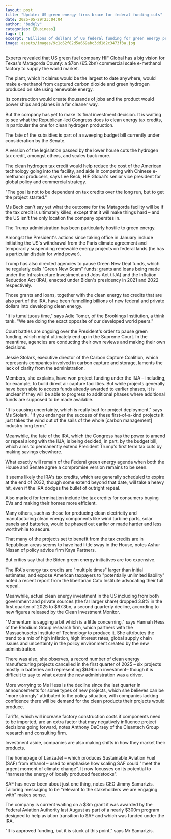 ```yaml
---
layout: post
title: "Update: US green energy firms brace for federal funding cuts"
date: 2025-05-29T23:04:04
author: "badely"
categories: [Business]
tags: []
excerpt: "Billions of dollars of US federal funding for green energy projects hangs in the balance."
image: assets/images/9c1c62f82d5a669abc3dd1d2c3473f3a.jpg
---
```


Experts revealed that US green fuel company HIF Global has a big vision for Texas's Matagorda County: a $7bn (£5.2bn) commercial scale e-methanol factory to supply the world market.

The plant, which it claims would be the largest to date anywhere, would make e-methanol from captured carbon dioxide and green hydrogen produced on site using renewable energy.

Its construction would create thousands of jobs and the product would power ships and planes in a far cleaner way.

But the company has yet to make its final investment decision. It is waiting to see what the Republican-led Congress does to clean energy tax credits, in particular the one for clean hydrogen production.

The fate of the subsidies is part of a sweeping budget bill currently under consideration by the Senate.

A version of the legislation passed by the lower house cuts the hydrogen tax credit, amongst others, and scales back more.

The clean hydrogen tax credit would help reduce the cost of the American technology going into the facility, and aide in competing with Chinese e-methanol producers, says Lee Beck, HIF Global's senior vice president for global policy and commercial strategy.

"The goal is not to be dependent on tax credits over the long run, but to get the project started."

Ms Beck can't say yet what the outcome for the Matagorda facility will be if the tax credit is ultimately killed, except that it will make things hard – and the US isn't the only location the company operates in.

The Trump administration has been particularly hostile to green energy.

Amongst the President's actions since taking office in January include initiating the US's withdrawal from the Paris climate agreement and temporarily suspending renewable energy projects on federal lands (he has a particular disdain for wind power).

Trump has also directed agencies to pause Green New Deal funds, which he regularly calls "Green New Scam" funds: grants and loans being made under the Infrastructure Investment and Jobs Act (IIJA) and the Inflation Reduction Act (IRA), enacted under Biden's presidency in 2021 and 2022 respectively.

Those grants and loans, together with the clean energy tax credits that are also part of the IRA, have been funnelling billions of new federal and private dollars into developing clean energy. 

"It is tumultuous time," says Adie Tomer, of the Brookings Institution, a think tank. "We are doing the exact opposite of our developed world peers."

Court battles are ongoing over the President's order to pause green funding, which might ultimately end up in the Supreme Court. In the meantime, agencies are conducting their own reviews and making their own decisions.

Jessie Stolark, executive director of the Carbon Capture Coalition, which represents companies involved in carbon capture and storage, laments the lack of clarity from the administration.

Members, she explains, have won project funding under the IIJA – including, for example, to build direct air capture facilities. But while projects generally have been able to access funds already awarded to earlier phases, it is unclear if they will be able to progress to additional phases where additional funds are supposed to be made available.

"It is causing uncertainty, which is really bad for project deployment," says Ms Stolark. "If you endanger the success of these first-of-a-kind projects it just takes the wind out of the sails of the whole [carbon management] industry long term."

Meanwhile, the fate of the IRA, which the Congress has the power to amend or repeal along with the IIJA, is being decided, in part, by the budget bill, which aims to permanently extend President Trump's first term tax cuts by making savings elsewhere.

What exactly will remain of the Federal green energy agenda when both the House and Senate agree a compromise version remains to be seen.

It seems likely the IRA's tax credits, which are generally scheduled to expire at the end of 2032, though some extend beyond that date, will take a heavy hit, even if the IRA dodges the bullet of outright repeal.

Also marked for termination include the tax credits for consumers buying EVs and making their homes more efficient.

Many others, such as those for producing clean electricity and manufacturing clean energy components like wind turbine parts, solar panels and batteries, would be phased out earlier or made harder and less worthwhile to secure.

That many of the projects set to benefit from the tax credits are in Republican areas seems to have had little sway in the House, notes Ashur Nissan of policy advice firm Kaya Partners.

But critics say that the Biden green energy initiatives are too expensive.

The IRA's energy tax credits are "multiple times" larger than initial estimates, and expose American taxpayers to "potentially unlimited liability" noted a recent report from the libertarian Cato Institute advocating their full repeal.

Meanwhile, actual clean energy investment in the US including from both government and private sources (the far larger share) dropped 3.8% in the first quarter of 2025 to $67.3bn, a second quarterly decline, according to new figures released by the Clean Investment Monitor.

"Momentum is sagging a bit which is a little concerning," says Hannah Hess of the Rhodium Group research firm, which partners with the Massachusetts Institute of Technology to produce it. She attributes the trend to a mix of high inflation, high interest rates, global supply chain issues and uncertainty in the policy environment created by the new administration.

There was also, she observes, a record number of clean energy manufacturing projects cancelled in the first quarter of 2025 – six projects mostly in batteries and representing $6.9bn in investment– though it is difficult to say to what extent the new administration was a driver.

More worrying to Ms Hess is the decline since the last quarter in announcements for some types of new projects, which she believes can be "more strongly" attributed to the policy situation, with companies lacking confidence there will be demand for the clean products their projects would produce.

Tariffs, which will increase factory construction costs if components need to be imported, are an extra factor that may negatively influence project decisions going forward, notes Anthony DeOrsey of the Cleantech Group research and consulting firm.

Investment aside, companies are also making shifts in how they market their products.

The homepage of LanzaJet – which produces Sustainable Aviation Fuel (SAF) from ethanol – used to emphasise how scaling SAF could "meet the urgent moment of climate change". It now focusses on its potential to "harness the energy of locally produced feedstocks".

SAF has never been about just one thing, notes CEO Jimmy Samartzis. Tailoring messaging to be "relevant to the stakeholders we are engaging with" makes sense.

The company is current waiting on a $3m grant it was awarded by the Federal Aviation Authority last August as part of a nearly $300m program designed to help aviation transition to SAF and which was funded under the IRA.

"It is approved funding, but it is stuck at this point," says Mr Samartzis.

